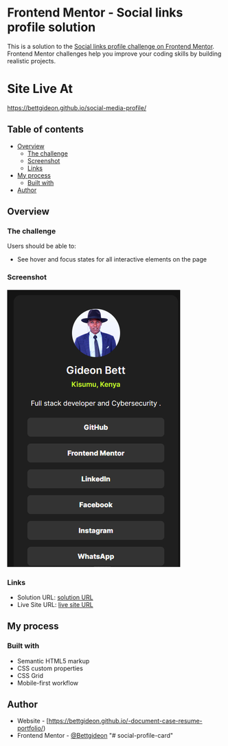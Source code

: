 # Frontend Mentor - Social links profile solution

This is a solution to the [Social links profile challenge on Frontend Mentor](https://www.frontendmentor.io/challenges/social-links-profile-UG32l9m6dQ). Frontend Mentor challenges help you improve your coding skills by building realistic projects.
# Site Live At 
https://bettgideon.github.io/social-media-profile/
## Table of contents

- [Overview](#overview)
  - [The challenge](#the-challenge)
  - [Screenshot](#screenshot)
  - [Links](#links)
- [My process](#my-process)
  - [Built with](#built-with)
- [Author](#author)

## Overview

### The challenge

Users should be able to:

- See hover and focus states for all interactive elements on the page

### Screenshot

![Project screenshot](screenshot.png)

### Links

- Solution URL: [solution URL](https://github.com/JohnMwendwa/social-profile-card)
- Live Site URL: [live site URL](https://johnmwendwa.github.io/social-profile-card/)

## My process

### Built with

- Semantic HTML5 markup
- CSS custom properties
- CSS Grid
- Mobile-first workflow

## Author

- Website - [https://bettgideon.github.io/-document-case-resume-portfolio/)
- Frontend Mentor - [@Bettgideon](https://bettgideon.github.io/-document-case-resume-portfolio/)
"# social-profile-card" 
